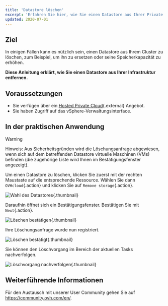 ```yaml
---
title: 'Datastore löschen'
excerpt: 'Erfahren Sie hier, wie Sie einen Datastore aus Ihrer Private Cloud entfernen'
updated: 2020-07-01
---
```


## Ziel

In einigen Fällen kann es nützlich sein, einen Datastore aus Ihrem Cluster zu löschen, zum Beispiel, um ihn zu ersetzen oder seine Speicherkapazität zu erhöhen.

**Diese Anleitung erklärt, wie Sie einen Datastore aus Ihrer Infrastruktur entfernen.**

## Voraussetzungen

- Sie verfügen über ein [Hosted Private Cloud](https://www.ovhcloud.com/de/enterprise/products/hosted-private-cloud/){.external} Angebot.
- Sie haben Zugriff auf das vSphere-Verwaltungsinterface.

## In der praktischen Anwendung

> [!warning]
>
> Hinweis: Aus Sicherheitsgründen wird die Löschungsanfrage abgewiesen, wenn sich auf dem betreffenden Datastore virtuelle Maschinen (VMs) befinden (die zugehörige Liste wird Ihnen im Bestätigungsfenster angezeigt).
> 

Um einen Datastore zu löschen, klicken Sie zuerst mit der rechten Maustaste auf die entsprechende Ressource. Wählen Sie dann `OVHcloud`{.action} und klicken Sie auf `Remove storage`{.action}.

![Wahl des Datastores](images/removedatastore01.png){.thumbnail}

Daraufhin öffnet sich ein Bestätigungsfenster. Bestätigen Sie mit `Next`{.action}.

![Löschen bestätigen](images/removedatastore02.png){.thumbnail}

Ihre Löschungsanfrage wurde nun registriert.

![Löschen bestätigt](images/removedatastore03.png){.thumbnail}

Sie können den Löschvorgang im Bereich der aktuellen Tasks nachverfolgen.

![Löschvorgang nachverfolgen](images/removedatastore04.png){.thumbnail}

## Weiterführende Informationen

Für den Austausch mit unserer User Community gehen Sie auf <https://community.ovh.com/en/>.
